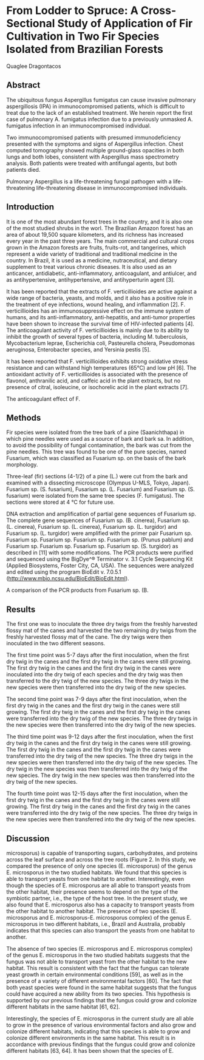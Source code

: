# From Lodder to Spruce: A Cross-Sectional Study of Application of Fir Cultivation in Two Fir Species Isolated from Brazilian Forests
Quaglee Dragontacos


## Abstract
The ubiquitous fungus Aspergillus fumigatus can cause invasive pulmonary aspergillosis (IPA) in immunocompromised patients, which is difficult to treat due to the lack of an established treatment. We herein report the first case of pulmonary A. fumigatus infection due to a previously unmasked A. fumigatus infection in an immunocompromised individual.

Two immunocompromised patients with presumed immunodeficiency presented with the symptoms and signs of Aspergillus infection. Chest computed tomography showed multiple ground-glass opacities in both lungs and both lobes, consistent with Aspergillus mass spectrometry analysis. Both patients were treated with antifungal agents, but both patients died.

Pulmonary Aspergillus is a life-threatening fungal pathogen with a life-threatening life-threatening disease in immunocompromised individuals.


## Introduction
It is one of the most abundant forest trees in the country, and it is also one of the most studied shrubs in the worl. The Brazilian Amazon forest has an area of about 19,500 square kilometers, and its richness has increased every year in the past three years. The main commercial and cultural crops grown in the Amazon forests are fruits, fruits-rot, and tangerines, which represent a wide variety of traditional and traditional medicine in the country. In Brazil, it is used as a medicine, nutraceutical, and dietary supplement to treat various chronic diseases. It is also used as an anticancer, antidiabetic, anti-inflammatory, anticoagulant, and antiulcer, and as antihypertensive, antihypertensive, and antihyperturin agent [3].

It has been reported that the extracts of F. verticillioides are active against a wide range of bacteria, yeasts, and molds, and it also has a positive role in the treatment of eye infections, wound healing, and inflammation [2]. F. verticillioides has an immunosuppressive effect on the immune system of humans, and its anti-inflammatory, anti-hepatitis, and anti-tumor properties have been shown to increase the survival time of HIV-infected patients [4]. The anticoagulant activity of F. verticillioides is mainly due to its ability to inhibit the growth of several types of bacteria, including M. tuberculosis, Mycobacterium leprae, Escherichia coli, Pasteurella cholera, Pseudomonas aeruginosa, Enterobacter species, and Yersinia pestis [5].

It has been reported that F. verticillioides exhibits strong oxidative stress resistance and can withstand high temperatures (65°C) and low pH [6]. The antioxidant activity of F. verticillioides is associated with the presence of flavonol, anthranilic acid, and caffeic acid in the plant extracts, but no presence of citral, isoleucine, or isochorelic acid in the plant extracts [7].

The anticoagulant effect of F.


## Methods
Fir species were isolated from the tree bark of a pine (Saanichthapa) in which pine needles were used as a source of bark and bark sa. In addition, to avoid the possibility of fungal contamination, the bark was cut from the pine needles. This tree was found to be one of the pure species, named Fusarium, which was classified as Fusarium sp. on the basis of the bark morphology.

Three-leaf (fir) sections (4-1/2) of a pine (L.) were cut from the bark and examined with a dissecting microscope (Olympus U-MLS, Tokyo, Japan). Fusarium sp. (S. fusarium), Fusarium sp. (L. Fusarium) and Fusarium sp. (S. fusarium) were isolated from the same tree species (F. fumigatus). The sections were stored at 4 °C for future use.

DNA extraction and amplification of partial gene sequences of Fusarium sp.
The complete gene sequences of Fusarium sp. (B. cinerea), Fusarium sp. (L. cinerea), Fusarium sp. (L. cinerea), Fusarium sp. (L. turgidor) and Fusarium sp. (L. turgidor) were amplified with the primer pair Fusarium sp. Fusarium sp. Fusarium sp. Fusarium sp. Fusarium sp. (Prunus pablum) and Fusarium sp. Fusarium sp. Fusarium sp. Fusarium sp. (S. turgidor) as described in [11] with some modifications. The PCR products were purified and sequenced using the BigDye^® Terminator v. 3.1 Cycle Sequencing Kit (Applied Biosystems, Foster City, CA, USA). The sequences were analyzed and edited using the program BioEdit v. 7.0.5.1 (http://www.mbio.ncsu.edu/BioEdit/BioEdit.html).

A comparison of the PCR products from Fusarium sp. (B.


## Results
The first one was to inoculate the three dry twigs from the freshly harvested flossy mat of the canes and harvested the two remaining dry twigs from the freshly harvested flossy mat of the cane. The dry twigs were then inoculated in the two different seasons.

The first time point was 5-7 days after the first inoculation, when the first dry twig in the canes and the first dry twig in the canes were still growing. The first dry twig in the canes and the first dry twig in the canes were inoculated into the dry twig of each species and the dry twig was then transferred to the dry twig of the new species. The three dry twigs in the new species were then transferred into the dry twig of the new species.

The second time point was 7-9 days after the first inoculation, when the first dry twig in the canes and the first dry twig in the canes were still growing. The first dry twig in the canes and the first dry twig in the canes were transferred into the dry twig of the new species. The three dry twigs in the new species were then transferred into the dry twig of the new species.

The third time point was 9-12 days after the first inoculation, when the first dry twig in the canes and the first dry twig in the canes were still growing. The first dry twig in the canes and the first dry twig in the canes were transferred into the dry twig of the new species. The three dry twigs in the new species were then transferred into the dry twig of the new species. The dry twig in the new species was then transferred into the dry twig of the new species. The dry twig in the new species was then transferred into the dry twig of the new species.

The fourth time point was 12-15 days after the first inoculation, when the first dry twig in the canes and the first dry twig in the canes were still growing. The first dry twig in the canes and the first dry twig in the canes were transferred into the dry twig of the new species. The three dry twigs in the new species were then transferred into the dry twig of the new species.


## Discussion
microsporus) is capable of transporting sugars, carbohydrates, and proteins across the leaf surface and across the tree roots (Figure 2. In this study, we compared the presence of only one species (E. microsporus) of the genus E. microsporus in the two studied habitats. We found that this species is able to transport yeasts from one habitat to another. Interestingly, even though the species of E. microsporus are all able to transport yeasts from the other habitat, their presence seems to depend on the type of the symbiotic partner, i.e., the type of the host tree. In the present study, we also found that E. microsporus also has a capacity to transport yeasts from the other habitat to another habitat. The presence of two species (E. microsporus and E. microsporus-E. microsporus complex) of the genus E. microsporus in two different habitats, i.e., Brazil and Australia, probably indicates that this species can also transport the yeasts from one habitat to another.

The absence of two species (E. microsporus and E. microsporus complex) of the genus E. microsporus in the two studied habitats suggests that the fungus was not able to transport yeast from the other habitat to the new habitat. This result is consistent with the fact that the fungus can tolerate yeast growth in certain environmental conditions [59], as well as in the presence of a variety of different environmental factors [60]. The fact that both yeast species were found in the same habitat suggests that the fungus could have acquired a new ability from its two species. This hypothesis is supported by our previous findings that the fungus could grow and colonize different habitats in the same habitat [61, 62].

Interestingly, the species of E. microsporus in the current study are all able to grow in the presence of various environmental factors and also grow and colonize different habitats, indicating that this species is able to grow and colonize different environments in the same habitat. This result is in accordance with previous findings that the fungus could grow and colonize different habitats [63, 64]. It has been shown that the species of E.
